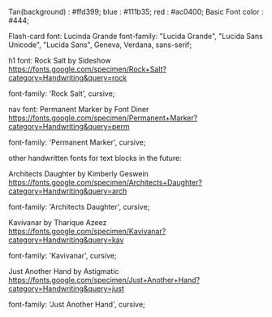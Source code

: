 Tan(background) : #ffd399;
blue : #111b35;
red : #ac0400;
Basic Font color : #444;

Flash-card font:
Lucinda Grande
font-family: "Lucida Grande", "Lucida Sans Unicode", "Lucida Sans", Geneva, Verdana, sans-serif;

h1 font:
Rock Salt by Sideshow https://fonts.google.com/specimen/Rock+Salt?category=Handwriting&query=rock
<link href="https://fonts.googleapis.com/css?family=Rock+Salt" rel="stylesheet">
font-family: 'Rock Salt', cursive;

nav font:
Permanent Marker by Font Diner https://fonts.google.com/specimen/Permanent+Marker?category=Handwriting&query=perm
<link href="https://fonts.googleapis.com/css?family=Permanent+Marker" rel="stylesheet">
font-family: 'Permanent Marker', cursive;

other handwritten fonts for text blocks in the future:

Architects Daughter by Kimberly Geswein https://fonts.google.com/specimen/Architects+Daughter?category=Handwriting&query=arch
<link href="https://fonts.googleapis.com/css?family=Architects+Daughter" rel="stylesheet">
font-family: 'Architects Daughter', cursive;

Kavivanar by Tharique Azeez https://fonts.google.com/specimen/Kavivanar?category=Handwriting&query=kav
<link href="https://fonts.googleapis.com/css?family=Kavivanar&subset=latin-ext,tamil" rel="stylesheet">
font-family: 'Kavivanar', cursive;

Just Another Hand by Astigmatic https://fonts.google.com/specimen/Just+Another+Hand?category=Handwriting&query=just
<link href="https://fonts.googleapis.com/css?family=Just+Another+Hand" rel="stylesheet">
font-family: 'Just Another Hand', cursive;
